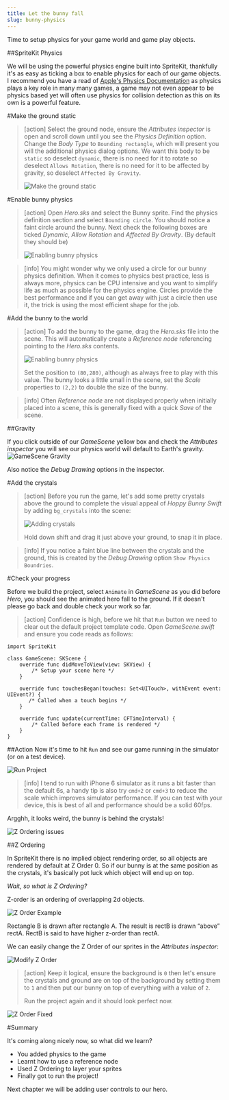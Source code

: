 ```yaml
---
title: Let the bunny fall
slug: bunny-physics
---
```


Time to setup physics for your game world and game play objects.

##SpriteKit Physics

We will be using the powerful physics engine built into SpriteKit, thankfully it's as easy as ticking a box to enable physics for each of our game objects. I recommend you have a read of [Apple's Physics Documentation](https://developer.apple.com/library/ios/documentation/GraphicsAnimation/Conceptual/SpriteKit_PG/Physics/Physics.html#//apple_ref/doc/uid/TP40013043-CH6-SW1) as physics plays a key role in many many games, a game may not even appear to be physics based yet will often use physics for collision detection as this on its own is a powerful feature.

#Make the ground static

> [action]
> Select the ground node, ensure the *Attributes inspector* is open and scroll down until you see the *Physics Definition* option.
> Change the *Body Type* to `Bounding rectangle`, which will present you will the additional physics dialog options.
> We want this body to be `static` so deselect `dynamic`, there is no need for it to rotate so deselect `Allows Rotation`, there is no need for it to be affected by gravity, so deselect `Affected By Gravity`.
>
> ![Make the ground static](../Tutorial-Images/xcode_ground_physics.png)
>

#Enable bunny physics

> [action]
> Open *Hero.sks* and select the Bunny sprite. Find the physics definition section and select `Bounding circle`.
> You should notice a faint circle around the bunny.
> Next check the following boxes are ticked *Dynamic*, *Allow Rotation* and *Affected By Gravity*. (By default they should be)
>
> ![Enabling bunny physics](../Tutorial-Images/xcode_hero_physics.png)
>

<!--  -->

> [info]
> You might wonder why we only used a circle for our bunny physics definition.  When it comes to physics best practice, less is always more, physics can be CPU intensive and you want to simplify life as much as possible for the physics engine.
> Circles provide the best performance and if you can get away with just a circle then use it, the trick is using the most efficient shape for the job.

#Add the bunny to the world

> [action]
> To add the bunny to the game, drag the *Hero.sks* file into the scene. This will automatically create a *Reference node* referencing pointing to the *Hero.sks* contents.
>
> ![Enabling bunny physics](../Tutorial-Images/xcode_add_reference_node_hero.png)
>
> Set the position to `(80,280)`, although as always free to play with this value.
> The bunny looks a little small in the scene, set the *Scale* properties to `(2,2)` to double the size of the bunny.
>

<!--  -->

> [info]
Often *Reference node* are not displayed properly when initially placed into a scene, this is generally fixed with a quick *Save* of the scene.

##Gravity

If you click outside of our *GameScene* yellow box and check the *Attributes inspector* you will see our physics world will default
to Earth's gravity.  
![GameScene Gravity](../Tutorial-Images/xcode_gamescene_gravity.png)

Also notice the *Debug Drawing* options in the inspector.

#Add the crystals

> [action]
> Before you run the game, let's add some pretty crystals above the ground to complete the visual appeal of *Hoppy Bunny Swift* by adding `bg_crystals` into the scene:
>
> ![Adding crystals](../Tutorial-Images/xcode_add_crystals.png)
>
> Hold down shift and drag it just above your ground, to snap it in place.

<!--  -->

> [info]
> If you notice a faint blue line between the crystals and the ground, this is created by the *Debug Drawing* option `Show Physics Boundries`.

#Check your progress

Before we build the project, select `Animate` in *GameScene* as you did before *Hero*, you should see the animated hero fall to the ground.  If it doesn't please go back and double check your work so far.

> [action]
> Confidence is high, before we hit that `Run` button we need to clear out the default project template code.
> Open *GameScene.swift* and ensure you code reads as follows:
>
```
import SpriteKit

class GameScene: SKScene {
    override func didMoveToView(view: SKView) {
        /* Setup your scene here */
    }

    override func touchesBegan(touches: Set<UITouch>, withEvent event: UIEvent?) {
       /* Called when a touch begins */
    }

    override func update(currentTime: CFTimeInterval) {
        /* Called before each frame is rendered */
    }
}
```
>

##Action
Now it's time to hit `Run` and see our game running in the simulator (or on a test device).

![Run Project](../Tutorial-Images/xcode_select_simulator.png)

> [info]
> I tend to run with iPhone 6 simulator as it runs a bit faster than the default 6s, a handy tip is also try `cmd+2` or `cmd+3` to reduce
> the scale which improves simulator performance.
> If you can test with your device, this is best of all and performance should be a solid 60fps.

Argghh, it looks weird, the bunny is behind the crystals!

![Z Ordering issues](../Tutorial-Images/simulator_zorder_before.png)

##Z Ordering

In SpriteKit there is no implied object rendering order, so all objects are rendered by default at Z Order 0.
So if our bunny is at the same position as the crystals, it's basically pot luck which object will end up on top.

*Wait, so what is Z Ordering?*

Z-order is an ordering of overlapping 2d objects.

![Z Order Example](../Tutorial-Images/zorder.png)

Rectangle B is drawn after rectangle A. The result is rectB is drawn “above” rectA. RectB is said to have higher z-order than rectA.

We can easily change the Z Order of our sprites in the *Attributes inspector*:

![Modify Z Order](../Tutorial-Images/xcode_zorder_modify.png)

> [action]
> Keep it logical, ensure the background is `0` then let's ensure the crystals and ground are on top of the background by setting them to `1` and then put our bunny on top of everything with a value of `2`.
>
> Run the project again and it should look perfect now.
>

![Z Order Fixed](../Tutorial-Images/xcode_zorder_fixed.png)

#Summary

It's coming along nicely now, so what did we learn?

* You added physics to the game
* Learnt how to use a reference node
* Used Z Ordering to layer your sprites
* Finally got to run the project!

Next chapter we will be adding user controls to our hero.
